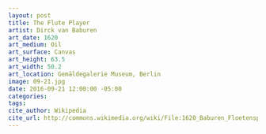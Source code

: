 ```yaml
---
layout: post
title: The Flute Player
artist: Dirck van Baburen
art_date: 1620
art_medium: Oil
art_surface: Canvas
art_height: 63.5
art_width: 50.2
art_location: Gemäldegalerie Museum, Berlin
image: 09-21.jpg
date: 2016-09-21 12:00:00 -05:00
categories:
tags:
cite_author: Wikipedia
cite_url: http://commons.wikimedia.org/wiki/File:1620_Baburen_Floetenspieler_anagoria.JPG
---
```

